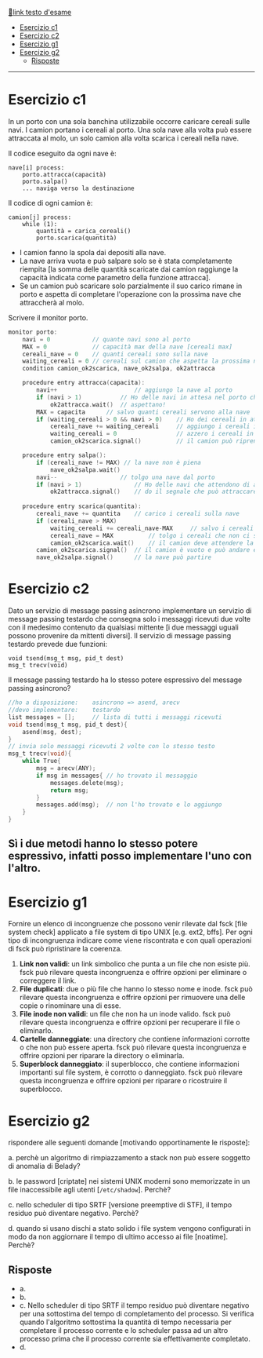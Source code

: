 [🔗link testo d'esame](https://csunibo.github.io/sistemi-operativi/prove/scritto/scritto-2022-07-20-testo.pdf)

- [Esercizio c1](#esercizio-c1)
- [Esercizio c2](#esercizio-c2)
- [Esercizio g1](#esercizio-g1)
- [Esercizio g2](#esercizio-g2)
	- [Risposte](#risposte)
---
# Esercizio c1
In un porto con una sola banchina utilizzabile occorre caricare cereali sulle navi. I camion portano i cereali al porto. Una sola nave alla volta può essere attraccata al molo, un solo camion alla volta scarica i cereali nella nave.

Il codice eseguito da ogni nave è:

	nave[i] process:
		porto.attracca(capacità)
		porto.salpa()
		... naviga verso la destinazione

Il codice di ogni camion è:

	camion[j] process:
		while (1):
			quantità = carica_cereali()
			porto.scarica(quantità)

- I camion fanno la spola dai depositi alla nave.
- La nave arriva vuota e può salpare solo se è stata completamente riempita [la somma delle quantità scaricate dai camion raggiunge la capacità indicata come parametro della funzione attracca].
- Se un camion può scaricare solo parzialmente il suo carico rimane in porto e aspetta di completare l'operazione con la prossima nave che attraccherà al molo.

Scrivere il monitor porto.

```c
monitor porto:
	navi = 0			// quante navi sono al porto
	MAX = 0				// capacità max della nave [cereali max]
	cereali_nave = 0	// quanti cereali sono sulla nave
	waiting_cereali = 0 // cereali sul camion che aspetta la prossima nave
	condition camion_ok2scarica, nave_ok2salpa, ok2attracca

	procedure entry attracca(capacita): 
		navi++						// aggiungo la nave al porto
		if (navi > 1)			// Ho delle navi in attesa nel porto che non possono prendere cereali?
			ok2attracca.wait()	// aspettano!	
		MAX = capacita		// salvo quanti cereali servono alla nave
		if (waiting_cereali > 0 && navi > 0) 	// Ho dei cereali in attesa di una nave e ho una nave ?
			cereali_nave += waiting_cereali 	// aggiungo i cereali in attesa alla nave
			waiting_cereali = 0 				// azzero i cereali in attesa perchè sono stati caricati
			camion_ok2scarica.signal()    		// il camion può riprendere a scaricare

	procedure entry salpa(): 		
		if (cereali_nave != MAX) // la nave non è piena
			nave_ok2salpa.wait()			
		navi--  				// tolgo una nave dal porto
		if (navi > 1)				// Ho delle navi che attendono di attraccare?
			ok2attracca.signal() 	// do il segnale che può attraccare
		
	procedure entry scarica(quantita): 	
		cereali_nave += quantita 	// carico i cereali sulla nave
		if (cereali_nave > MAX)
			waiting_cereali += cereali_nave-MAX 	// salvo i cereali che non sono stati scaricati
			cereali_nave = MAX  		// tolgo i cereali che non ci stanno dalla nave
			camion_ok2scarica.wait() 	// il camion deve attendere la prossima nave
		camion_ok2scarica.signal() 	// il camion è vuoto e può andare e lasciare il posto ad altri
		nave_ok2salpa.signal() 		// la nave può partire
```

# Esercizio c2
Dato un servizio di message passing asincrono implementare un servizio di message passing testardo che consegna solo i messaggi ricevuti due volte con il medesimo contenuto da qualsiasi mittente [i due messaggi uguali possono provenire da mittenti diversi]. Il servizio di message passing testardo prevede due funzioni:

	void tsend(msg_t msg, pid_t dest)
	msg_t trecv(void)
Il message passing testardo ha lo stesso potere espressivo del message passing asincrono?

```c
//ho a disposizione:	asincrono => asend, arecv
//devo implementare:	testardo
list messages = [];		// lista di tutti i messaggi ricevuti
void tsend(msg_t msg, pid_t dest){
	asend(msg, dest);
}
// invia solo messaggi ricevuti 2 volte con lo stesso testo
msg_t trecv(void){
	while True{
		msg = arecv(ANY);
		if msg in messages{	// ho trovato il messaggio
			messages.delete(msg);
			return msg;
		}
		messages.add(msg);	// non l'ho trovato e lo aggiungo
	}
}
```

Sì i due metodi hanno lo stesso potere espressivo, infatti posso implementare l'uno con l'altro.
---
# Esercizio g1
Fornire un elenco di incongruenze che possono venir rilevate dal fsck [file system check] applicato a file system di tipo UNIX [e.g. ext2, bffs]. Per ogni tipo di incongruenza indicare come viene riscontrata e con quali operazioni di fsck può ripristinare la coerenza.

1. **Link non validi**: un link simbolico che punta a un file che non esiste più. fsck può rilevare questa incongruenza e offrire opzioni per eliminare o correggere il link.
2. **File duplicati**: due o più file che hanno lo stesso nome e inode. fsck può rilevare questa incongruenza e offrire opzioni per rimuovere una delle copie o rinominare una di esse.
3. **File inode non validi**: un file che non ha un inode valido. fsck può rilevare questa incongruenza e offrire opzioni per recuperare il file o eliminarlo.
4. **Cartelle danneggiate**: una directory che contiene informazioni corrotte o che non può essere aperta. fsck può rilevare questa incongruenza e offrire opzioni per riparare la directory o eliminarla.
5. **Superblock danneggiato**: il superblocco, che contiene informazioni importanti sul file system, è corrotto o danneggiato. fsck può rilevare questa incongruenza e offrire opzioni per riparare o ricostruire il superblocco.

# Esercizio g2
rispondere alle seguenti domande [motivando opportinamente le risposte]:

a. perchè un algoritmo di rimpiazzamento a stack non può essere soggetto di anomalia di Belady?

b. le password [criptate] nei sistemi UNIX moderni sono memorizzate in un file inaccessibile agli utenti [`/etc/shadow`]. Perchè?

c. nello scheduler di tipo SRTF [versione preemptive di STF], il tempo residuo può diventare negativo. Perchè?

d. quando si usano dischi a stato solido i file system vengono configurati in modo da non aggiornare il tempo di ultimo accesso ai file [noatime]. Perchè?

## Risposte
- a. 
- b.
- c. Nello scheduler di tipo SRTF il tempo residuo può diventare negativo per una sottostima del tempo di completamento del processo. Si verifica quando l'algoritmo sottostima la quantità di tempo necessaria per completare il processo corrente e lo scheduler passa ad un altro processo prima che il processo corrente sia effettivamente completato.
- d. 
